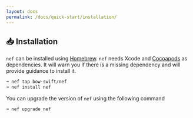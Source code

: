 ```yaml
---
layout: docs
permalink: /docs/quick-start/installation/
---
```


## 📥 Installation
 
 `nef` can be installed using [Homebrew](https://brew.sh). `nef` needs Xcode and [Cocoapods](https://cocoapods.org) as dependencies. It will warn you if there is a missing dependency and will provide guidance to install it.
 
 ```bash
 ➜ nef tap bow-swift/nef
 ➜ nef install nef
 ```
 
 You can upgrade the version of `nef` using the following command
 
 ```bash
 ➜ nef upgrade nef
 ```
 
